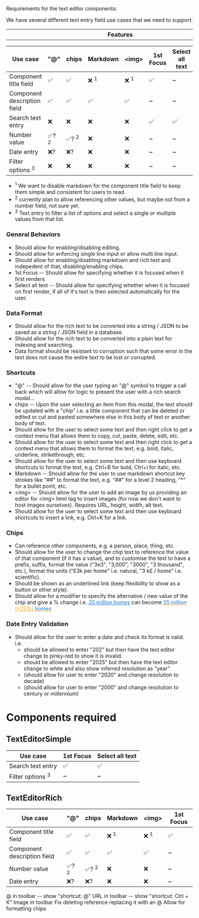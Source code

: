 
Requirements for the text editor components:

We have several different text entry field use cases that we need to support.

<table>
  <tr>
    <th style="width: 290px;"></th>
    <th style="width: 1000px;">Features</th>
  </tr>
</table>

| Use case                    | "@"              | chips            | Markdown        | \<img\>         | 1st Focus | Select all text |
| --------------------------- | ---------------- | ---------------- | --------------- | --------------- | --------- | --------------- |
| Component title field       | ✅               | ✅               | ❌ <sup>1</sup> | ❌ <sup>1</sup> | ✅        | ~               |
| Component description field | ✅               | ✅               | ✅              | ✅              | ~         | ~               |
| Search text entry           | ❌               | ❌               | ❌              | ❌              | ✅        | ✅              |
| Number value                | ✅? <sup>2</sup> | ✅? <sup>2</sup> | ❌              | ❌              | ~         | ~               |
| Date entry                  | ❌?              | ❌?              | ❌              | ❌              | ~         | ~               |
| Filter options <sup>3</sup> | ❌               | ❌               | ❌              | ❌              | ~         | ~               |

* <sup>1</sup> We want to disable markdown for the component title field to keep them simple and consistent for users to read.
* <sup>2</sup> currently plan to allow referencing other values, but maybe not from a number field, not sure yet.
* <sup>3</sup> Text entry to filter a list of options and select a single or multiple values from that list.



### General Behaviors

* Should allow for enabling/disabling editing.
* Should allow for enforcing single line input or allow multi line input.
* Should allow for enabling/disabling markdown and rich text and indepedent of that, disabling/enabling chips.
* 1st Focus -- Should allow for specifying whether it is focused when it first renders
* Select all text -- Should allow for specifying whether when it is focused on first render, if all of it's text is then selected automatically for the user.

### Data Format

* Should allow for the rich text to be converted into a string / JSON to be saved as a string / JSON field in a database.
* Should allow for the rich text to be converted into a plain text for indexing and searching.
* Data format should be resistant to corruption such that some error in the text does not cause the entire text to be lost or corrupted.

### Shortcuts

* "@" -- Should allow for the user typing an "@" symbol to trigger a call back which will allow for logic to present the user with a rich search modal...
* chips -- Upon the user selecting an item from this modal, the text should be updated with a "chip" i.e. a little component that can be deleted or edited or cut and pasted somewhere else in this body of text or another body of text.
* Should allow for the user to select some text and then right click to get a context menu that allows them to copy, cut, paste, delete, edit, etc.
* Should allow for the user to select some text and then right click to get a context menu that allows them to format the text, e.g. bold, italic, underline, strikethrough, etc.
* Should allow for the user to select some text and then use keyboard shortcuts to format the text, e.g. Ctrl+B for bold, Ctrl+I for italic, etc.
* Markdown -- Should allow for the user to use markdown shortcut key strokes like "##" to format the text, e.g. "##" for a level 2 heading, "*" for a bullet point, etc.
* \<img\> -- Should allow for the user to add an image by us providing an editor for \<img\> html tag to insert images (for now we don't want to host images ourselves).  Requires URL, height, width, alt text.
* Should allow for the user to select some text and then use keyboard shortcuts to insert a link, e.g. Ctrl+K for a link.

### Chips
* Can reference other components, e.g. a person, place, thing, etc.
* Should allow for the user to change the chip text to reference the value of that component (if it has a value), and to customise the text to have a prefix, suffix, format the value ("3e3", "3,000", "3000", "3 thousand", etc.), format the units ("£3k per home" i.e. natural, "3 k£ / home" i.e. scientific).
* Should be shown as an underlined link (keep flexibility to show as a button or other style).
* Should allow for a modifier to specify the alternative / new value of the chip and give a % change i.e. <u style="color: rgb(27, 117, 208);">20 million homes</u> can become <u style="color: #FFA600"><span style="color: rgb(27, 117, 208);">25 million</span> (+25%) <span style="color: rgb(27, 117, 208);">homes</span></u>

### Date Entry Validation
* Should allow for the user to enter a date and check its format is valid. i.e.
  * should be allowed to enter "202" but then have the text editor change to pinky-red to show it is invalid.
  * should be allowed to enter "2025" but then have the text editor change to white and also show inferred resolution as "year"
  * (should allow for user to enter "2020" and change resolution to decade)
  * (should allow for user to enter "2000" and change resolution to century or millennium)

# Components required

## TextEditorSimple

| Use case                    | 1st Focus | Select all text |
| --------------------------- | --------- | --------------- |
| Search text entry           | ✅        | ✅              |
| Filter options <sup>3</sup> | ~         | ~               |


## TextEditorRich

| Use case                    | "@"              | chips            | Markdown        | \<img\>         | 1st Focus |
| --------------------------- | ---------------- | ---------------- | --------------- | --------------- | --------- |
| Component title field       | ✅               | ✅               | ❌ <sup>1</sup> | ❌ <sup>1</sup> | ✅        |
| Component description field | ✅               | ✅               | ✅              | ✅              | ~         |
| Number value                | ✅? <sup>2</sup> | ✅? <sup>2</sup> | ❌              | ❌              | ~         |
| Date entry                  | ❌?              | ❌?              | ❌              | ❌              | ~         |



@ in toolbar -- show "shortcut: @"
URL in toolbar -- show "shortcut: Ctrl + K"
Image in toolbar
Fix deleting reference replacing it with an @
Allow for formatting chips
